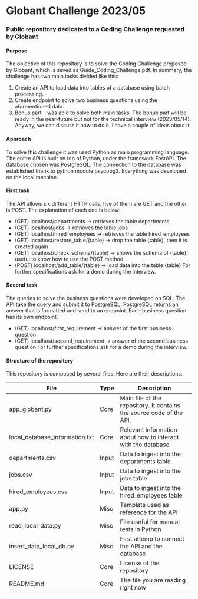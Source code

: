 # Globant Challenge 2023/05
### Public repository dedicated to a Coding Challenge requested by Globant

#### Purpose
The objective of this repository is to solve the Coding Challenge proposed by Globant, which is saved as Guide_Coding_Challenge.pdf. In summary, the challenge has two main tasks divided like this:
  1. Create an API to load data into tables of a database using batch processing.
  2. Create endpoint to solve two business questions using the aformentioned data.
  3. Bonus part.
I was able to solve both main tasks. The bonus part will be ready in the near-future but not for the technical interview (2023/05/14). Anyway, we can discuss it how to do it. I have a couple of ideas about it.

#### Approach
To solve this challenge it was used Python as main programming language. The enitre API is built on top of Python, under the framework FastAPI. The database chosen was PostgreSQL. The connection to the database was established thank to python module psycopg2. Everything was developed on the local machine. 

#### First task
The API allows six different HTTP calls, five of them are GET and the other is POST. The explanation of each one is below:
- (GET) localhost/departments -> retrieves the table departments
- (GET) localhost/jobs -> retrieves the table jobs
- (GET) localhost/hired_employees -> retrieves the table hired_employees
- (GET) localhost/restore_table/{table} -> drop the table {table}, then it is created again
- (GET) localhost/check_schema/{table} -> shows the schema of {table}, useful to know how to use the POST method
- (POST) localhost/add_table/{table} -> load data into the table {table}
For further specifications ask for a demo during the interview.

#### Second task
The queries to solve the business questions were developed on SQL. The API take the query and submit it to PostgreSQL. PostgreSQL returns an answer that is formatted and send to an endpoint. Each business question has its own endpoint.
- (GET) localhost/first_requirement -> answer of the first business question
- (GET) localhost/second_requirement -> answer of the second business question
For further specifications ask for a demo during the interview.

#### Structure of the repository
This repository is composed by several files. Here are their descriptions:

| File | Type | Description
| ----------- | ----------- |  ----------- |
| app_globant.py | Core | Main file of the repository. It contains the source code of the API. |
| local_database_information.txt | Core | Relevant information about how to interact with the database |
| departments.csv | Input | Data to ingest into the departments table |
| jobs.csv | Input | Data to ingest into the jobs table |
| hired_employees.csv | Input | Data to ingest into the hired_employees table |
| app.py | Misc | Template used as reference for the API |
| read_local_data.py | Misc | File useful for manual tests in Python |
| insert_data_local_db.py | Misc | First attemp to connect the API and the database |
| LICENSE | Core | License of the repository |
| README.md | Core | The file you are reading right now |



